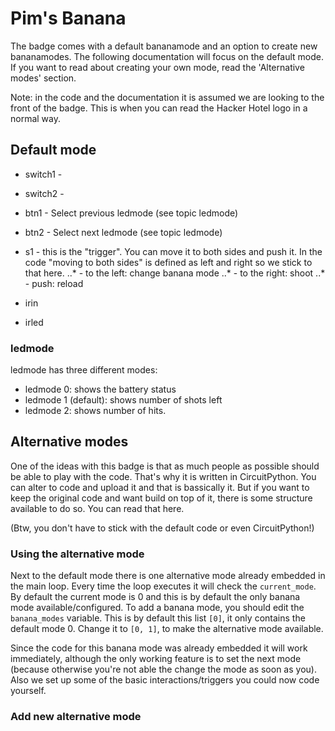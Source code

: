# Pim's Banana
The badge comes with a default bananamode and an option to create new bananamodes. The following documentation will focus on the default mode. If you want to read about creating your own mode, read the 'Alternative modes' section.

Note: in the code and the documentation it is assumed we are looking to the front of the badge. This is when you can read the Hacker Hotel logo in a normal way. 

## Default mode
* switch1 - 
* switch2 - 
* btn1 - Select previous ledmode (see topic ledmode)
* btn2 - Select next ledmode (see topic ledmode)
* s1 - this is the "trigger". You can move it to both sides and push it. In the code "moving to both sides" is defined as left and right so we stick to that here.
..* - to the left: change banana mode
..* - to the right: shoot
..* - push: reload


* irin
* irled

### ledmode
ledmode has three different modes:
* ledmode 0: shows the battery status
* ledmode 1 (default): shows number of shots left
* ledmode 2: shows number of hits.

## Alternative modes
One of the ideas with this badge is that as much people as possible should be able to play with the code. That's why it is written in CircuitPython. You can alter to code and upload it and that is bassically it. But if you want to keep the original code and want build on top of it, there is some structure available to do so. You can read that here.

(Btw, you don't have to stick with the default code or even CircuitPython!)

### Using the alternative mode
Next to the default mode there is one alternative mode already embedded in the main loop. Every time the loop executes it will check the `current_mode`. By default the current mode is 0 and this is by default the only banana mode available/configured. To add a banana mode, you should edit the `banana_modes` variable. This is by default this list `[0]`, it only contains the default mode 0. Change it to `[0, 1]`, to make the alternative mode available. 

Since the code for this banana mode was already embedded it will work immediately, although the only working feature is to set the next mode (because otherwise you're not able the change the mode as soon as you). Also we set up some of the basic interactions/triggers you could now code yourself.

### Add new alternative mode